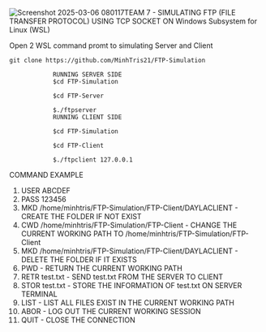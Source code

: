 ![Screenshot 2025-03-06 080117](https://github.com/user-attachments/assets/e8fd404a-1bcc-48e5-8fb2-4b5c8804a493)TEAM 7 - SIMULATING FTP (FILE TRANSFER PROTOCOL) USING TCP SOCKET ON Windows Subsystem for Linux (WSL)

Open 2 WSL command promt to simulating Server and Client

`git clone https://github.com/MinhTris21/FTP-Simulation`
                
                RUNNING SERVER SIDE
                $cd FTP-Simulation
                
                $cd FTP-Server
                
                $./ftpserver
                RUNNING CLIENT SIDE
                
                $cd FTP-Simulation
                
                $cd FTP-Client
                
                $./ftpclient 127.0.0.1
COMMAND EXAMPLE
1. USER ABCDEF	
2. PASS 123456
3. MKD /home/minhtris/FTP-Simulation/FTP-Client/DAYLACLIENT - CREATE THE FOLDER IF NOT EXIST
4. CWD /home/minhtris/FTP-Simulation/FTP-Client - CHANGE THE CURRENT WORKING PATH TO /home/minhtris/FTP-Simulation/FTP-Client
5. MKD /home/minhtris/FTP-Simulation/FTP-Client/DAYLACLIENT - DELETE THE FOLDER IF IT EXISTS
6. PWD - RETURN THE CURRENT WORKING PATH
7. RETR test.txt - SEND test.txt FROM THE SERVER TO CLIENT
8. STOR test.txt - STORE THE INFORMATION OF test.txt ON SERVER TERMINAL
9. LIST - LIST ALL FILES EXIST IN THE CURRENT WORKING PATH
10. ABOR - LOG OUT THE CURRENT WORKING SESSION
11. QUIT - CLOSE THE CONNECTION


